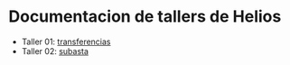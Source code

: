 # Documentacion de tallers de Helios 

  * Taller 01: [transferencias](./01-transferencias/index.md)
  * Taller 02: [subasta](./02-subasta.md)
